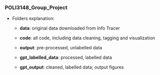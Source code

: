 ### POLI3148_Group_Project

-   Folders explanation:

    -   **data**: original data downloaded from Info Tracer

    -   **code**: all code, including data cleaning, tagging and visualization

    -   **output**: pre-processed, unlabelled data

    -   **gpt_labelled_data**: processed, labelled data

    -   **gpt_output**: cleaned, labelled data; output figures
